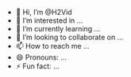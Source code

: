 - 👋 Hi, I’m @H2Vid
- 👀 I’m interested in ...
- 🌱 I’m currently learning ...
- 💞️ I’m looking to collaborate on ...
- 📫 How to reach me ...
- 😄 Pronouns: ...
- ⚡ Fun fact: ...

<!---
H2Vid/H2Vid is a ✨ special ✨ repository because its `README.md` (this file) appears on your GitHub profile.
You can click the Preview link to take a look at your changes.
--->
